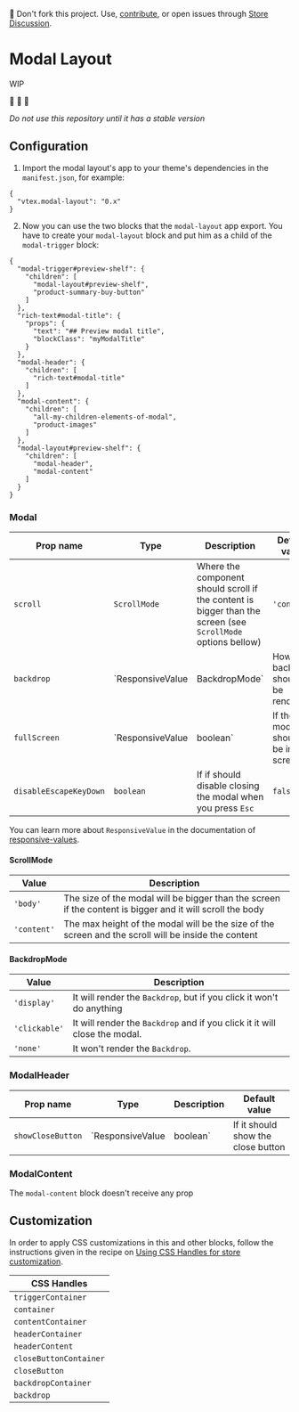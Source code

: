 📢 Don't fork this project. Use, [contribute](https://github.com/vtex-apps/awesome-io#contributing), or open issues through [Store Discussion](https://github.com/vtex-apps/store-discussion).

# Modal Layout

WIP

:construction: :construction: :construction:

*Do not use this repository until it has a stable version*


## Configuration

1. Import the modal layout's app to your theme's dependencies in the `manifest.json`, for example:

```jsonc
{
  "vtex.modal-layout": "0.x"
}
```

2. Now you can use the two blocks that the `modal-layout` app export. You have to create your `modal-layout` block and put him as a child of the `modal-trigger` block:

```jsonc
{
  "modal-trigger#preview-shelf": {
    "children": [
      "modal-layout#preview-shelf",
      "product-summary-buy-button"
    ]
  },
  "rich-text#modal-title": {
    "props": {
      "text": "## Preview modal title",
      "blockClass": "myModalTitle"
    }
  },
  "modal-header": {
    "children": [
      "rich-text#modal-title"
    ]
  },
  "modal-content": {
    "children": [
      "all-my-children-elements-of-modal",
      "product-images"
    ]
  },
  "modal-layout#preview-shelf": {
    "children": [
      "modal-header",
      "modal-content"
    ]
  }
}
```

### Modal

| Prop name | Type | Description | Default value |
| --- | --- | --- | --- |
| `scroll` | `ScrollMode` | Where the component should scroll if the content is bigger than the screen (see `ScrollMode` options bellow) | `'content'` |
| `backdrop`| `ResponsiveValue<BackdropMode> | BackdropMode` | How the backdrop should be rendered | `'clickable'` |
| `fullScreen` | `ResponsiveValue<boolean> | boolean` | If the modal should be in full screen | `false` |
| `disableEscapeKeyDown` | `boolean` | If if should disable closing the modal when you press `Esc` | `false` |

You can learn more about `ResponsiveValue` in the documentation of [responsive-values](https://vtex.io/docs/app/vtex.responsive-values).

#### ScrollMode

| Value | Description |
| --- | --- |
| `'body'` | The size of the modal will be bigger than the screen if the content is bigger and it will scroll the body |
| `'content'` | The max height of the modal will be the size of the screen and the scroll will be inside the content |

#### BackdropMode

| Value | Description |
| --- | --- |
| `'display'` | It will render the `Backdrop`, but if you click it won't do anything |
| `'clickable'` | It will render the `Backdrop` and if you click it it will close the modal. | 
| `'none'` | It won't render the `Backdrop`. |

### ModalHeader

| Prop name | Type | Description | Default value |
| --- | --- | --- | --- |
| `showCloseButton`| `ResponsiveValue<boolean> | boolean`| If it should show the close button | `true` |

### ModalContent

The `modal-content` block doesn't receive any prop

## Customization

In order to apply CSS customizations in this and other blocks, follow the instructions given in the recipe on [Using CSS Handles for store customization](https://vtex.io/docs/recipes/style/using-css-handles-for-store-customization).

| CSS Handles |
| --- |
| `triggerContainer` |
| `container` |
| `contentContainer` |
| `headerContainer` |
| `headerContent` |
| `closeButtonContainer` |
| `closeButton` |
| `backdropContainer` |
| `backdrop` |
